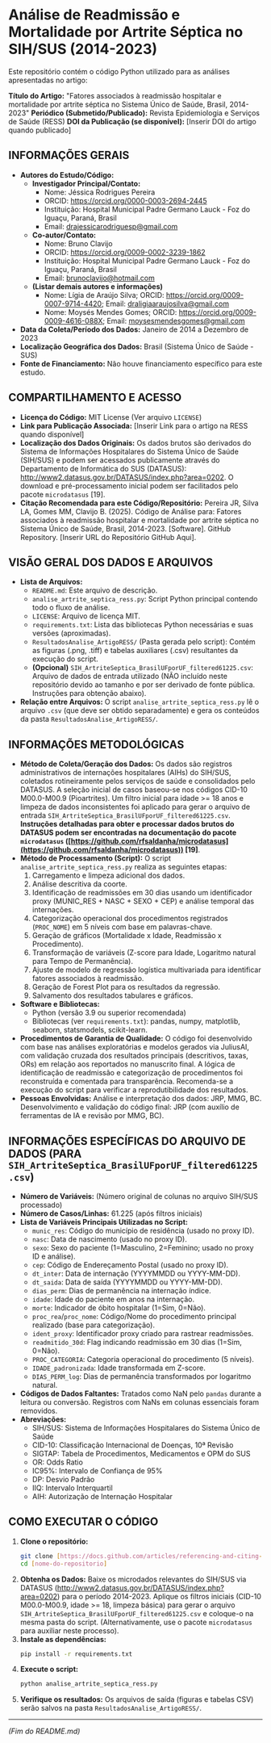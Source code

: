 
# Análise de Readmissão e Mortalidade por Artrite Séptica no SIH/SUS (2014-2023)

Este repositório contém o código Python utilizado para as análises apresentadas no artigo:

**Título do Artigo:** "Fatores associados à readmissão hospitalar e mortalidade por artrite séptica no Sistema Único de Saúde, Brasil, 2014-2023"
**Periódico (Submetido/Publicado):** Revista Epidemiologia e Serviços de Saúde (RESS)
**DOI da Publicação (se disponível):** [Inserir DOI do artigo quando publicado]

## INFORMAÇÕES GERAIS

* **Autores do Estudo/Código:**
    * **Investigador Principal/Contato:**
        * Nome: Jéssica Rodrigues Pereira
        * ORCID: https://orcid.org/0000-0003-2694-2445
        * Instituição: Hospital Municipal Padre Germano Lauck - Foz do Iguaçu, Paraná, Brasil
        * Email: drajessicarodriguesp@gmail.com
    * **Co-autor/Contato:**
        * Nome: Bruno Clavijo
        * ORCID: https://orcid.org/0009-0002-3239-1862
        * Instituição: Hospital Municipal Padre Germano Lauck - Foz do Iguaçu, Paraná, Brasil
        * Email: brunoclavijo@hotmail.com
    * **(Listar demais autores e informações)**
        * Nome: Lígia de Araújo Silva; ORCID: https://orcid.org/0009-0007-9714-4420; Email: draligiaaraujosilva@gmail.com
        * Nome: Moysés Mendes Gomes; ORCID: https://orcid.org/0009-0009-4616-088X; Email: moysesmendesgomes@gmail.com
* **Data da Coleta/Período dos Dados:** Janeiro de 2014 a Dezembro de 2023
* **Localização Geográfica dos Dados:** Brasil (Sistema Único de Saúde - SUS)
* **Fonte de Financiamento:** Não houve financiamento específico para este estudo.

## COMPARTILHAMENTO E ACESSO

* **Licença do Código:** MIT License (Ver arquivo `LICENSE`)
* **Link para Publicação Associada:** [Inserir Link para o artigo na RESS quando disponível]
* **Localização dos Dados Originais:** Os dados brutos são derivados do Sistema de Informações Hospitalares do Sistema Único de Saúde (SIH/SUS) e podem ser acessados publicamente através do Departamento de Informática do SUS (DATASUS): <http://www2.datasus.gov.br/DATASUS/index.php?area=0202>. O download e pré-processamento inicial podem ser facilitados pelo pacote `microdatasus` [19].
* **Citação Recomendada para este Código/Repositório:**
    Pereira JR, Silva LA, Gomes MM, Clavijo B. (2025). Código de Análise para: Fatores associados à readmissão hospitalar e mortalidade por artrite séptica no Sistema Único de Saúde, Brasil, 2014-2023. [Software]. GitHub Repository. [Inserir URL do Repositório GitHub Aqui].

## VISÃO GERAL DOS DADOS E ARQUIVOS

* **Lista de Arquivos:**
    * `README.md`: Este arquivo de descrição.
    * `analise_artrite_septica_ress.py`: Script Python principal contendo todo o fluxo de análise.
    * `LICENSE`: Arquivo de licença MIT.
    * `requirements.txt`: Lista das bibliotecas Python necessárias e suas versões (aproximadas).
    * `ResultadosAnalise_ArtigoRESS/` (Pasta gerada pelo script): Contém as figuras (.png, .tiff) e tabelas auxiliares (.csv) resultantes da execução do script.
    * **(Opcional)** `SIH_ArtriteSeptica_BrasilUFporUF_filtered61225.csv`: Arquivo de dados de entrada utilizado (NÃO incluído neste repositório devido ao tamanho e por ser derivado de fonte pública. Instruções para obtenção abaixo).
* **Relação entre Arquivos:** O script `analise_artrite_septica_ress.py` lê o arquivo `.csv` (que deve ser obtido separadamente) e gera os conteúdos da pasta `ResultadosAnalise_ArtigoRESS/`.

## INFORMAÇÕES METODOLÓGICAS

* **Método de Coleta/Geração dos Dados:** Os dados são registros administrativos de internações hospitalares (AIHs) do SIH/SUS, coletados rotineiramente pelos serviços de saúde e consolidados pelo DATASUS. A seleção inicial de casos baseou-se nos códigos CID-10 M00.0-M00.9 (Pioartrites). Um filtro inicial para idade >= 18 anos e limpeza de dados inconsistentes foi aplicado para gerar o arquivo de entrada `SIH_ArtriteSeptica_BrasilUFporUF_filtered61225.csv`. **Instruções detalhadas para obter e processar dados brutos do DATASUS podem ser encontradas na documentação do pacote `microdatasus` ([https://github.com/rfsaldanha/microdatasus](https://github.com/rfsaldanha/microdatasus)) [19]**.
* **Método de Processamento (Script):** O script `analise_artrite_septica_ress.py` realiza as seguintes etapas:
    1.  Carregamento e limpeza adicional dos dados.
    2.  Análise descritiva da coorte.
    3.  Identificação de readmissões em 30 dias usando um identificador proxy (MUNIC\_RES + NASC + SEXO + CEP) e análise temporal das internações.
    4.  Categorização operacional dos procedimentos registrados (`PROC_NOME`) em 5 níveis com base em palavras-chave.
    5.  Geração de gráficos (Mortalidade x Idade, Readmissão x Procedimento).
    6.  Transformação de variáveis (Z-score para Idade, Logaritmo natural para Tempo de Permanência).
    7.  Ajuste de modelo de regressão logística multivariada para identificar fatores associados à readmissão.
    8.  Geração de Forest Plot para os resultados da regressão.
    9.  Salvamento dos resultados tabulares e gráficos.
* **Software e Bibliotecas:**
    * Python (versão 3.9 ou superior recomendada)
    * Bibliotecas (ver `requirements.txt`): pandas, numpy, matplotlib, seaborn, statsmodels, scikit-learn.
* **Procedimentos de Garantia de Qualidade:** O código foi desenvolvido com base nas análises exploratórias e modelos gerados via JuliusAI, com validação cruzada dos resultados principais (descritivos, taxas, ORs) em relação aos reportados no manuscrito final. A lógica de identificação de readmissão e categorização de procedimentos foi reconstruída e comentada para transparência. Recomenda-se a execução do script para verificar a reprodutibilidade dos resultados.
* **Pessoas Envolvidas:** Análise e interpretação dos dados: JRP, MMG, BC. Desenvolvimento e validação do código final: JRP (com auxílio de ferramentas de IA e revisão por MMG, BC).

## INFORMAÇÕES ESPECÍFICAS DO ARQUIVO DE DADOS (PARA `SIH_ArtriteSeptica_BrasilUFporUF_filtered61225.csv`)

* **Número de Variáveis:** (Número original de colunas no arquivo SIH/SUS processado)
* **Número de Casos/Linhas:** 61.225 (após filtros iniciais)
* **Lista de Variáveis Principais Utilizadas no Script:**
    * `munic_res`: Código do município de residência (usado no proxy ID).
    * `nasc`: Data de nascimento (usado no proxy ID).
    * `sexo`: Sexo do paciente (1=Masculino, 2=Feminino; usado no proxy ID e análise).
    * `cep`: Código de Endereçamento Postal (usado no proxy ID).
    * `dt_inter`: Data de internação (YYYYMMDD ou YYYY-MM-DD).
    * `dt_saida`: Data de saída (YYYYMMDD ou YYYY-MM-DD).
    * `dias_perm`: Dias de permanência na internação índice.
    * `idade`: Idade do paciente em anos na internação.
    * `morte`: Indicador de óbito hospitalar (1=Sim, 0=Não).
    * `proc_rea`/`proc_nome`: Código/Nome do procedimento principal realizado (base para categorização).
    * `ident_proxy`: Identificador proxy criado para rastrear readmissões.
    * `readmitido_30d`: Flag indicando readmissão em 30 dias (1=Sim, 0=Não).
    * `PROC_CATEGORIA`: Categoria operacional do procedimento (5 níveis).
    * `IDADE_padronizada`: Idade transformada em Z-score.
    * `DIAS_PERM_log`: Dias de permanência transformados por logaritmo natural.
* **Códigos de Dados Faltantes:** Tratados como NaN pelo `pandas` durante a leitura ou conversão. Registros com NaNs em colunas essenciais foram removidos.
* **Abreviações:**
    * SIH/SUS: Sistema de Informações Hospitalares do Sistema Único de Saúde
    * CID-10: Classificação Internacional de Doenças, 10ª Revisão
    * SIGTAP: Tabela de Procedimentos, Medicamentos e OPM do SUS
    * OR: Odds Ratio
    * IC95%: Intervalo de Confiança de 95%
    * DP: Desvio Padrão
    * IIQ: Intervalo Interquartil
    * AIH: Autorização de Internação Hospitalar

## COMO EXECUTAR O CÓDIGO

1.  **Clone o repositório:**
    ```bash
    git clone [https://docs.github.com/articles/referencing-and-citing-content](https://docs.github.com/articles/referencing-and-citing-content)
    cd [nome-do-repositorio]
    ```
2.  **Obtenha os Dados:** Baixe os microdados relevantes do SIH/SUS via DATASUS (<http://www2.datasus.gov.br/DATASUS/index.php?area=0202>) para o período 2014-2023. Aplique os filtros iniciais (CID-10 M00.0-M00.9, idade >= 18, limpeza básica) para gerar o arquivo `SIH_ArtriteSeptica_BrasilUFporUF_filtered61225.csv` e coloque-o na mesma pasta do script. (Alternativamente, use o pacote `microdatasus` para auxiliar neste processo).
3.  **Instale as dependências:**
    ```bash
    pip install -r requirements.txt
    ```
4.  **Execute o script:**
    ```bash
    python analise_artrite_septica_ress.py
    ```
5.  **Verifique os resultados:** Os arquivos de saída (figuras e tabelas CSV) serão salvos na pasta `ResultadosAnalise_ArtigoRESS/`.

---
*(Fim do README.md)*
